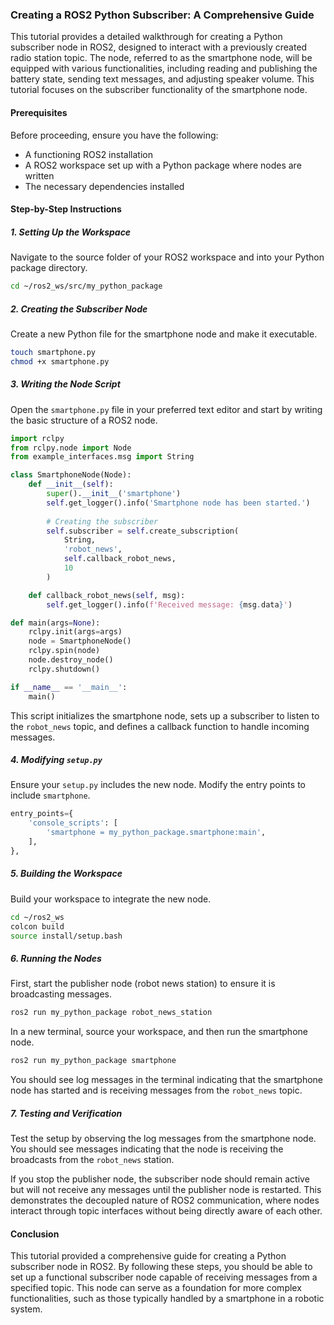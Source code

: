 ### Creating a ROS2 Python Subscriber: A Comprehensive Guide

This tutorial provides a detailed walkthrough for creating a Python subscriber node in ROS2, designed to interact with a previously created radio station topic. The node, referred to as the smartphone node, will be equipped with various functionalities, including reading and publishing the battery state, sending text messages, and adjusting speaker volume. This tutorial focuses on the subscriber functionality of the smartphone node.

#### Prerequisites

Before proceeding, ensure you have the following:

- A functioning ROS2 installation
- A ROS2 workspace set up with a Python package where nodes are written
- The necessary dependencies installed

#### Step-by-Step Instructions

##### 1. Setting Up the Workspace

Navigate to the source folder of your ROS2 workspace and into your Python package directory.

```bash
cd ~/ros2_ws/src/my_python_package
```

##### 2. Creating the Subscriber Node

Create a new Python file for the smartphone node and make it executable.

```bash
touch smartphone.py
chmod +x smartphone.py
```

##### 3. Writing the Node Script

Open the `smartphone.py` file in your preferred text editor and start by writing the basic structure of a ROS2 node.

```python
import rclpy
from rclpy.node import Node
from example_interfaces.msg import String

class SmartphoneNode(Node):
    def __init__(self):
        super().__init__('smartphone')
        self.get_logger().info('Smartphone node has been started.')
      
        # Creating the subscriber
        self.subscriber = self.create_subscription(
            String,
            'robot_news',
            self.callback_robot_news,
            10
        )

    def callback_robot_news(self, msg):
        self.get_logger().info(f'Received message: {msg.data}')

def main(args=None):
    rclpy.init(args=args)
    node = SmartphoneNode()
    rclpy.spin(node)
    node.destroy_node()
    rclpy.shutdown()

if __name__ == '__main__':
    main()
```

This script initializes the smartphone node, sets up a subscriber to listen to the `robot_news` topic, and defines a callback function to handle incoming messages.

##### 4. Modifying `setup.py`

Ensure your `setup.py` includes the new node. Modify the entry points to include `smartphone`.

```python
entry_points={
    'console_scripts': [
        'smartphone = my_python_package.smartphone:main',
    ],
},
```

##### 5. Building the Workspace

Build your workspace to integrate the new node.

```bash
cd ~/ros2_ws
colcon build
source install/setup.bash
```

##### 6. Running the Nodes

First, start the publisher node (robot news station) to ensure it is broadcasting messages.

```bash
ros2 run my_python_package robot_news_station
```

In a new terminal, source your workspace, and then run the smartphone node.

```bash
ros2 run my_python_package smartphone
```

You should see log messages in the terminal indicating that the smartphone node has started and is receiving messages from the `robot_news` topic.

##### 7. Testing and Verification

Test the setup by observing the log messages from the smartphone node. You should see messages indicating that the node is receiving the broadcasts from the `robot_news` station.

If you stop the publisher node, the subscriber node should remain active but will not receive any messages until the publisher node is restarted. This demonstrates the decoupled nature of ROS2 communication, where nodes interact through topic interfaces without being directly aware of each other.

#### Conclusion

This tutorial provided a comprehensive guide for creating a Python subscriber node in ROS2. By following these steps, you should be able to set up a functional subscriber node capable of receiving messages from a specified topic. This node can serve as a foundation for more complex functionalities, such as those typically handled by a smartphone in a robotic system.
